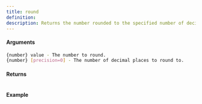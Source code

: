 ```yaml
---
title: round
definition: 
description: Returns the number rounded to the specified number of decimal places.
---
```



#### Arguments


```bash
{number} value - The number to round.
{number} [precision=0] - The number of decimal places to round to.
```


#### Returns


```bash

```


#### Example


```ts

```